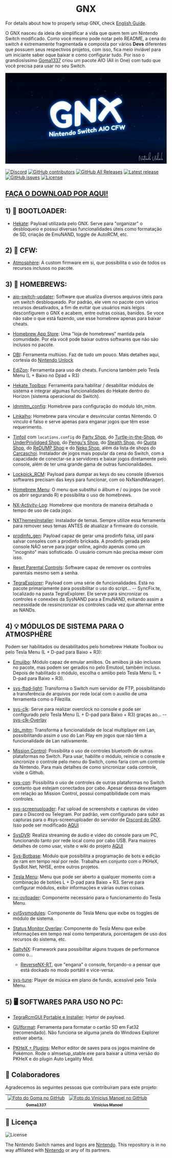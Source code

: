 <h1 align="center">GNX</h1>

For details about how to properly setup GNX, check [English Guide](English.md).

O GNX nasceu da ideia de simplificar a vida que quem tem um Nintendo Switch modificado. Como você mesmo pode notar pelo README, a cena do switch é extremamente fragmentada e composta por vários **Devs** diferentes que possuem seus respectivos projetos, com isso, fica meio inviável para um iniciante saber oque baixar e como configurar tudo. Por isso o grandiosíssimo [Goma1337](https://github.com/Goma1337) criou um pacote AIO (All in One) com tudo que você precisa para usar no seu Switch.

<div align="center">
<img src="./Images/background.png" alight-itens="center">
</div>

[![Discord](https://img.shields.io/discord/643436008452521984.svg?logo=discord&logoColor=white&label=Discord&color=7289DA
)](https://discordapp.com/invite/8uhDqyx)
[![GitHub contributors](https://img.shields.io/github/contributors/vncsmnl/GNX)](https://github.com/vncsmnl/GNX/graphs/contributors)
[![GitHub All Releases](https://img.shields.io/github/downloads/vncsmnl/GNX/total)](https://github.com/vncsmnl/GNX/releases)
[![Latest release](https://img.shields.io/github/v/release/vncsmnl/GNX)](https://github.com/vncsmnl/GNX/releases)
[![GitHub issues](https://img.shields.io/github/issues/vncsmnl/GNX)](https://github.com/vncsmnl/GNX/issues)
[![License](https://img.shields.io/badge/License-GPLv3-blue.svg)](https://www.gnu.org/licenses/gpl-3.0.en.html)

## **[FAÇA O DOWNLOAD POR AQUI!](https://github.com/vncsmnl/GNX/releases)**

## 1) **🚦 BOOTLOADER:**

- [Hekate](https://github.com/CTCaer/hekate/releases): Payload utilizada pelo GNX. Serve para "organizar" o desbloqueio e possui diversas funcionalidades úteis como formatação de SD, criação de EmuNAND, toggle de AutoRCM, etc.

## 2) **🌌 CFW:**

- [Atmosphère](https://github.com/Atmosphere-NX/Atmosphere/releases): A custom firmware em si, que possibilita o uso de todos os recursos inclusos no pacote.

## 3) **🧩 HOMEBREWS:**

- [aio-switch-updater](https://github.com/HamletDuFromage/aio-switch-updater/releases): Software que atualiza diversos arquivos úteis para um switch desbloqueado. Por padrão, ele vem no pacote com vários recursos desativados, a fim de evitar que usuários mais leigos desconfigurem o GNX e acabem, entre outras coisas, banidos. Se voce não sabe o que está fazendo, use esse homebrew apenas para baixar cheats.

- [Homebrew App Store](https://www.switchbru.com/appstore/): Uma "loja de homebrews" mantida pela comunidade. Por ela você pode baixar outros softwares que não são inclusos no pacote.

- [DBI](https://github.com/rashevskyv/dbi/blob/main/README_ENG.md): Ferramenta multiúso. Faz de tudo um pouco. Mais detalhes aqui, cortesia do [Nintendo Unlock](https://www.youtube.com/watch?v=vH6kzvpZUJ4)

- [EdiZon](https://github.com/WerWolv/EdiZon/releases): Ferramenta para uso de cheats. Funciona também pelo Tesla Menu (L + Baixo no Dpad + R3)

- [Hekate Toolbox](https://github.com/WerWolv/Hekate-Toolbox/releases): Ferramenta para habilitar / desabilitar módulos de sistema e integrar algumas funcionalidades do Hekate dentro do Horizon (sistema operacional do Switch).

- [ldnmitm_config](https://github.com/spacemeowx2/ldn_mitm/releases): Homebrew para configuração do módulo ldn_mitm.

- [Linkalho](https://github.com/rdmrocha/linkalho): Homebrew para vincular e desvincular contas Nintendo. O vínculo é falso e serve apenas para enganar jogos que têm esse requerimento.

- [Tinfoil](https://tinfoil.io/Download#download) com `locations.config` do [Party Shop](https://partyshop.xyz), do [Turtle-in-the-Shop](http://titz.cf/), do [UnderPrivlidged Shop](http://rebrand.ly/UPStash), do [Pengu's Shop](http://pengu.us/), do [Stealth Shop](http://stealthshop.cf), do [Quota Shop](http://quotanx.in), do [ReDUMP Shop](https://redump.cf/) e do [Neko Shop](https://nekoshop.cf/), além da lista de shops do [Carcaschoi](https://github.com/carcaschoi/tinfoil-json).
  Instalador de jogos mais popular da cena do Switch, com a capacidade de conectar-se a servidores e baixar jogos diretamente pelo console, além de ter uma grande gama de outras funcionalidades.

- [Lockpick_RCM](https://github.com/shchmue/Lockpick_RCM/releases): Payload para dumpar as keys do seu console (diversos softwares precisam das keys para funcionar, com oo NxNandManager).

- [Homebrew Menu](https://github.com/switchbrew/nx-hbmenu/releases): O menu que substitui o álbum e / ou jogos (se você os abrir segurando R) e possibilita o uso de homebrews.

- [NX-Activity-Log](https://github.com/tallbl0nde/NX-Activity-Log): Homebrew que monitora de maneira detalhada o tempo de uso de cada jogo.

- [NXThemesInstaller](https://github.com/exelix11/SwitchThemeInjector/releases): Instalador de temas. Sempre utilize essa ferramenta para remover seus temas ANTES de atualizar a firmware do console.

- [prodinfo_gen](https://github.com/CaramelDunes/prodinfo_gen/releases/): Payload capaz de gerar uma prodinfo falsa, útil para salvar consoles com a prodinfo brickada. A prodinfo gerada pelo console NÃO serve para jogar online, agindo apenas como um "incognito" mais sofisticado. O usuário comum não precisa mexer com isso.

- [Reset Parental Controls](https://github.com/ITotalJustice/Reset-Parental-Controls-NX/releases): Software capaz de remover os controles parentais mesmo sem a senha.

- [TegraExplorer](https://github.com/suchmememanyskill/TegraExplorer/releases): Payload com uma série de funcionalidades. Está no pacote primariamente para possibilitar o uso do script...
  -- SyncFix.te, localizado na pasta TegraExplorer. Ele serve para sincronizar os controles e conexões da SysNAND para a EmuNAND, evitando assim a necessidade de ressincronizar os controles cada vez que alternar entre as NANDs.

## 4) **💡 MÓDULOS DE SISTEMA PARA O ATMOSPHÈRE**

Podem ser habilitados ou desabilitados pelo homebrew Hekate Toolbox ou pelo Tesla Menu (L + D-pad para Baixo + R3):

- [Emuiibo](https://github.com/XorTroll/emuiibo/releases): Módulo capaz de emular amiibos. Os amiibos já são inclusos no pacote, mas podem ser gerados no pelo Emutool, também incluso. Depois de habilitado o módulo, escolha o amiibo pelo Tesla Menu (L + D-pad para Baixo + R3).

- [sys-ftpd-light](https://github.com/cathery/sys-ftpd-light/releases): Transforma o Switch num servidor de FTP, possibilitando a transferência de arquivos por rede local com o auxílio de uma ferramenta como o Filezilla.

- [sys-clk](https://github.com/retronx-team/sys-clk/releases): Serve para realizar overclock no console e pode ser configurado pelo Tesla Menu (L + D-pad para Baixo + R3) graças ao...
  -- [sys-clk-Overlay](https://github.com/Sun-Research-University/sys-clk-Overlay/releases)

- [ldn_mitm](https://github.com/spacemeowx2/ldn_mitm/releases): Transforma a funcionalidade de local multiplayer em Lan, possibilitando assim o uso do Lan Play em jogos que não têm a funcionalidade de Lan nativamente.

- [Mission Control](https://github.com/ndeadly/MissionControl/releases): Possibilita o uso de controles bluetooth de outras plataformas no Switch. Para usar, habilite o módulo, reinicie o console e sincronize o controle pelo menu do Switch, como faria com um controle da Nintendo. Para mais detalhes de como sincronizar cada controle, visite o Github.

- [sys-con](https://github.com/cathery/sys-con/releases): Possibilita o uso de controles de outras plataformas no Switch contanto que estejam conectados por cabo. Apesar dessa desvantagem em relação ao Mission Control, possui compatibilidade com mais controles.

- [sys-screenuploader](https://github.com/bakatrouble/sys-screenuploader/releases): Faz upload de screenshots e capturas de vídeo para o Discord ou Telegram. Por padrão, vem configurado para subir as capturas para o #sys-screenuploader do servidor de [Discord do GNX](http://tiny.cc/DiscordGNX). Isso pode ser modificado [AQUI](https://screenuploader.bakatrouble.me/)

- [SysDVR](https://github.com/exelix11/SysDVR/releases): Realiza streaming de áudio e vídeo do console para um PC, funcionando tanto por rede local como por cabo USB. Para maiores detalhes de como usar, visite o wiki do projeto [AQUI](https://github.com/exelix11/SysDVR/wiki)

- [Sys-Botbase](https://github.com/olliz0r/sys-botbase/releases): Módulo que possibilita a programação de bots e edição de ram em tempo real por rede. Trabalha em conjunto com o PKHeX, SysBot.Net, NHSE, entre outros projetos.

- [Tesla Menu](https://github.com/WerWolv/Tesla-Menu/releases): Menu que pode ser aberto a qualquer momento com a combinação de botões L + D-pad para Baixo + R3. Serve para configurar módulos, exibir informações e várias outras coisas.

- [nx-ovlloader](https://github.com/WerWolv/nx-ovlloader/releases): Componente necessário para o funcionamento do Tesla Menu.

- [ovlSysmodules](https://github.com/WerWolv/ovl-sysmodules/releases): Componente do Tesla Menu que exibe os toggles de módulo de sistema.

- [Status Monitor Overlay](https://github.com/masagrator/Status-Monitor-Overlay/releases): Componente do Tesla Menu que exibe informações em tempo real como temperatura, porcentagem de uso dos recursos do sistema, etc.

- [SaltyNX](https://github.com/masagrator/SaltyNX/releases): Framework para possibilitar alguns truques de performance como o...

  - [ReverseNX-RT](https://github.com/masagrator/ReverseNX-RT/releases), que "engana" o console, forçando-o a pensar que está dockado no modo portátil e vice-versa.

- [sys-tune](https://github.com/HookedBehemoth/sys-tune/releases): Player de música em plano de fundo, acessível pelo Tesla Menu.

## 5) **🖥️ SOFTWARES PARA USO NO PC:**

- [TegraRcmGUI Portable e Installer](https://github.com/eliboa/TegraRcmGUI/releases): Injetor de payload.

- [GUIformat](http://www.ridgecrop.demon.co.uk/index.htm?guiformat.htm): Ferramenta para formatar o cartão SD em Fat32 (recomendado). Não funciona se alguma janela do Windows Explorer estiver aberta.

- [PKHeX + Plugins](https://github.com/architdate/PKHeX-Plugins/releases/): Melhor editor de saves para os jogos mainline de Pokémon. Rode o almsetup_stable.exe para baixar a última versão do PKHeX e do plugin Auto Legality Mod.

## 🤝 Colaboradores

Agradecemos às seguintes pessoas que contribuíram para este projeto:

<table>
  <tr>
    <td align="center">
        <a href="https://github.com/Goma1337">
            <img src="https://avatars.githubusercontent.com/u/57841969?v=4" width="100px;" alt="Foto do Goma no GitHub"/><br>
            <sub>
            <b>Goma1337</b>
            </sub>
        </a>
    </td>
    <td align="center">
        <a href="https://github.com/vncsmnl">
            <img src="https://avatars.githubusercontent.com/u/59481808?v=4" width="100px;" alt="Foto do Vinícius Manoel no GitHub"/><br>
            <sub>
                <b>Vinícius Manoel</b>
            </sub>
        </a>
    </td>
  </tr>
</table>

## 📝 Licença

![License](https://img.shields.io/badge/License-GPLv3-blue.svg)

The Nintendo Switch names and logos are [Nintendo](https://github.com/Nintendo). This repository is in no way affiliated with [Nintendo](https://github.com/Nintendo) or any of its partners.
